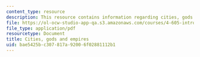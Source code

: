 ```yaml
---
content_type: resource
description: This resource contains information regarding cities, gods and empires.
file: https://ol-ocw-studio-app-qa.s3.amazonaws.com/courses/4-605-introduction-to-the-history-and-theory-of-architecture-spring-2012/bae5425bc307817a92006f02881112b1_MIT4_605S12_lec05.pdf
file_type: application/pdf
resourcetype: Document
title: Cities, gods and empires
uid: bae5425b-c307-817a-9200-6f02881112b1
---
```


